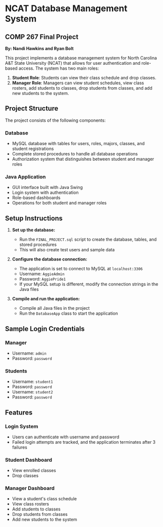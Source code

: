 # NCAT Database Management System

## COMP 267 Final Project
**By: Nandi Hawkins and Ryan Bolt**

This project implements a database management system for North Carolina A&T State University (NCAT) that allows for user authentication and role-based access. The system has two main roles:

1. **Student Role**: Students can view their class schedule and drop classes.
2. **Manager Role**: Managers can view student schedules, view class rosters, add students to classes, drop students from classes, and add new students to the system.

## Project Structure

The project consists of the following components:

### Database
- MySQL database with tables for users, roles, majors, classes, and student registrations
- Complete stored procedures to handle all database operations
- Authorization system that distinguishes between student and manager roles

### Java Application
- GUI interface built with Java Swing
- Login system with authentication
- Role-based dashboards
- Operations for both student and manager roles

## Setup Instructions

1. **Set up the database:**
   - Run the `FINAL_PROJECT.sql` script to create the database, tables, and stored procedures
   - This will also create test users and sample data

2. **Configure the database connection:**
   - The application is set to connect to MySQL at `localhost:3306`
   - Username: `AggieAdmin`
   - Password: `AggiePride1`
   - If your MySQL setup is different, modify the connection strings in the Java files

3. **Compile and run the application:**
   - Compile all Java files in the project
   - Run the `DatabaseApp` class to start the application

## Sample Login Credentials

### Manager
- Username: `admin`
- Password: `password`

### Students
- Username: `student1`
- Password: `password`
- Username: `student2` 
- Password: `password`

## Features

### Login System
- Users can authenticate with username and password
- Failed login attempts are tracked, and the application terminates after 3 failures

### Student Dashboard
- View enrolled classes
- Drop classes

### Manager Dashboard
- View a student's class schedule
- View class rosters
- Add students to classes
- Drop students from classes
- Add new students to the system
